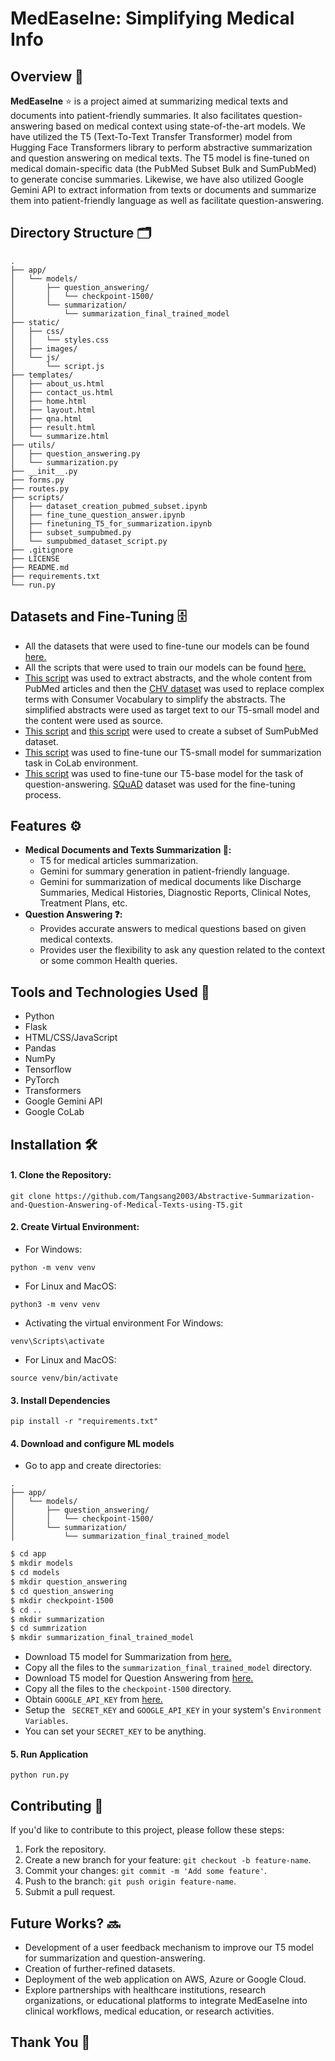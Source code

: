 # MedEaseIne: Simplifying Medical Info
## Overview 🧐
**MedEaseIne**  ⭐ is a project aimed at summarizing medical texts and documents into patient-friendly summaries. It also facilitates question-answering based on medical context using state-of-the-art models. We have utilized the T5 (Text-To-Text Transfer Transformer) model from Hugging Face Transformers library to perform abstractive summarization and question answering on medical texts. The T5 model is fine-tuned on medical domain-specific data (the PubMed Subset Bulk and SumPubMed) to generate concise summaries. Likewise, we have also utilized Google Gemini API to extract information from texts or documents and summarize them into patient-friendly language as well as facilitate question-answering.

## Directory Structure 🗂️
```
.
├── app/
│   └── models/
│       ├── question_answering/
│       │   └── checkpoint-1500/
│       └── summarization/
│           └── summarization_final_trained_model
├── static/
│   ├── css/
│   │   └── styles.css
│   ├── images/
│   └── js/
│       └── script.js
├── templates/
│   ├── about_us.html
│   ├── contact_us.html
│   ├── home.html
│   ├── layout.html
│   ├── qna.html
│   ├── result.html
│   └── summarize.html
├── utils/
│   ├── question_answering.py
│   └── summarization.py
├── __init__.py
├── forms.py
├── routes.py
├── scripts/
│   ├── dataset_creation_pubmed_subset.ipynb
│   ├── fine_tune_question_answer.ipynb
│   ├── finetuning_T5_for_summarization.ipynb
│   ├── subset_sumpubmed.py
│   └── sumpubmed_dataset_script.py
├── .gitignore
├── LICENSE
├── README.md
├── requirements.txt
└── run.py
```


## Datasets and Fine-Tuning 🗄️
- All the datasets that were used to fine-tune our models can be found [here.](https://drive.google.com/drive/u/0/folders/1qLl840KFRAxMOW9BiVonUMCvYrl4yiED)
- All the scripts that were used to train our models can be found [here.](./scripts/)
- [This script](./scripts/dataset_creation_pubmed_subset.ipynb) was used to extract abstracts, and the whole content from PubMed articles and then the [CHV dataset](https://drive.google.com/file/d/1Og-Z7tRlRPppavl5JfBRd_pDuyOjEM9U/view?usp=drive_link) was used to replace complex terms with Consumer Vocabulary to simplify the abstracts. The simplified abstracts were used as target text to our T5-small model and the content were used as source.
- [This script](./scripts/subset_sumpubmed.py) and [this script](./scripts/sumpubmed_dataset_script.py) were used to create a subset of SumPubMed dataset.
- [This script](./scripts/finetuning_T5_for_summarization.ipynb) was used to fine-tune our T5-small model for summarization task in CoLab environment.
- [This script](./scripts/fine_tune_question_answer.ipynb) was used to fine-tune our T5-base model for the task of question-answering. [SQuAD](https://huggingface.co/datasets/rajpurkar/squad) dataset was used for the fine-tuning process.
  
## Features ⚙️
- **Medical Documents and Texts Summarization 📝:**
  - T5 for medical articles summarization.
  - Gemini for summary generation in patient-friendly language.
  - Gemini for summarization of medical documents like Discharge Summaries, Medical Histories, Diagnostic Reports, Clinical Notes, Treatment Plans, etc.
- **Question Answering ❓:**
  - Provides accurate answers to medical questions based on given medical contexts.
  - Provides user the flexibility to ask any question related to the context or some common Health queries.

## Tools and Technologies Used 🤖
- Python
- Flask
- HTML/CSS/JavaScript
- Pandas
- NumPy
- Tensorflow
- PyTorch
- Transformers
- Google Gemini API
- Google CoLab

## Installation 🛠️
#### 1. Clone the Repository:
 ```commandline
 git clone https://github.com/Tangsang2003/Abstractive-Summarization-and-Question-Answering-of-Medical-Texts-using-T5.git
 ```
 #### 2. Create Virtual Environment:
 - For Windows:
 ```commandline
 python -m venv venv
 ```
 -  For Linux and MacOS:
```commandline
python3 -m venv venv
```
- Activating the virtual environment
For Windows:
```commandline
venv\Scripts\activate
```
- For Linux and MacOS:
```commandline
source venv/bin/activate
```
#### 3. Install Dependencies
```commandline
pip install -r "requirements.txt"
```
#### 4. Download and configure ML models
- Go to app and create directories:
```
.
├── app/
│   └── models/
│       ├── question_answering/
│       │   └── checkpoint-1500/
│       └── summarization/
│           └── summarization_final_trained_model
```
```bash
$ cd app
$ mkdir models
$ cd models
$ mkdir question_answering
$ cd question_answering
$ mkdir checkpoint-1500
$ cd ..
$ mkdir summarization
$ cd summrization
$ mkdir summarization_final_trained_model
```
- Download T5 model for Summarization from [here.](https://drive.google.com/drive/folders/1R1o_CvddE3WdGy4YfpyWmT-4ZbiX5SwM?usp=drive_link)
- Copy all the files to the `summarization_final_trained_model` directory.
- Download T5 model for Question Answering from [here.](https://drive.google.com/drive/folders/1Clnbx3-xiX4M5VeOfi9lg5jl3r7SB8vL?usp=drive_link)
- Copy all the files to the `checkpoint-1500` directory.
- Obtain `GOOGLE_API_KEY` from [here.](https://aistudio.google.com/app/u/1/apikey)
- Setup the ` SECRET_KEY` and `GOOGLE_API_KEY` in your system's `Environment Variables`.
- You can set your `SECRET_KEY` to be anything. 

#### 5. Run Application
```console
python run.py
```
## Contributing 🤝
If you'd like to contribute to this project, please follow these steps:
1. Fork the repository.
2. Create a new branch for your feature: `git checkout -b feature-name`.
3. Commit your changes: `git commit -m 'Add some feature'`.
4. Push to the branch: `git push origin feature-name`.
5. Submit a pull request.

## Future Works? 🔜
- Development of a user feedback mechanism to improve our T5 model for summarization and question-answering.
- Creation of further-refined datasets.
- Deployment of the web application on AWS, Azure or Google Cloud.
- Explore partnerships with healthcare institutions, research organizations, or educational platforms to integrate MedEaseIne into clinical workflows, medical education, or research activities.

## Thank You 🙏